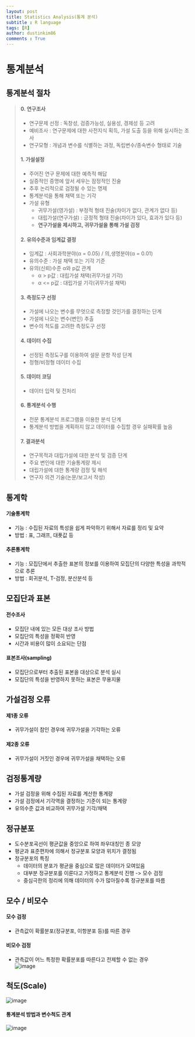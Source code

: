 ```yaml
---
layout: post
title: Statistics Analysis(통계 분석)
subtitle : R language
tags: [R]
author: dustinkim86
comments : True
---
```


# 통계분석  

## 통계분석 절차
> #### 0. 연구조사
> - 연구문제 선정 : 독창성, 검증가능성, 실용성, 경제성 등 고려
> - 예비조사 : 연구문제에 대한 사전지식 획득, 가설 도출 등을 위해 실시하는 조사
> - 연구모형 : 개념과 변수를 식별하는 과정, 독립변수/종속변수 형태로 기술
>
> #### 1. 가설설정
> - 주어진 연구 문제에 대한 예측적 해답
> - 실증적인 증명에 앞서 세우는 잠정적인 진술
> - 추후 논리적으로 검정될 수 있는 명제
> - 통계분석을 통해 채택 또는 기각
> - 가설 유형
>   - 귀무가설(영가설) : 부정적 형태 진술(차이가 없다, 관계가 없다 등)
>   - 대립가설(연구가설) : 긍정적 형태 진술(차이가 있다, 효과가 있다 등)  
>   - **연구가설을 제시하고, 귀무가설을 통해 가설 검정**
> 
> #### 2. 유의수준과 임계값 결정
> - 임계값 : 사회과학분야(α = 0.05) / 의,생명분야(α = 0.01)
> - 유의수준 : 가설 채택 또는 기각 기준
> - 유의(신뢰)수준 α와 p값 관계
>   - α > p값 : 대립가설 채택(귀무가설 기각)
>   - α <= p값 : 대립가설 기각(귀무가설 채택)
>   
> #### 3. 측정도구 선정
> - 가설에 나오는 변수를 무엇으로 측정할 것인가를 결정하는 단계
> - 가설에 나오는 변수(변인) 추출
> - 변수의 척도를 고려한 측정도구 선정
> 
> #### 4. 데이터 수집
> - 선정된 측정도구를 이용하여 설문 문항 작성 단계
> - 정형/비정형 데이터 수집
> 
> #### 5. 데이터 코딩
> - 데이터 입력 및 전처리
> 
> #### 6. 통계분석 수행
> - 전문 통계분석 프로그램을 이용한 분석 단계
> - 통계분석 방법을 계획하지 않고 데이터를 수집할 경우 실패확률 높음
> 
> #### 7. 결과분석
> - 연구목적과 대립가설에 대한 분석 및 검증 단계
> - 주요 변인에 대한 기술통계량 제시
> - 대립가설에 대한 통계량 검정 및 해석
> - 연구자 의견 기술(논문/보고서 작성)
  
  
  
## 통계학
#### 기술통계학
- 기능 : 수집된 자료의 특성을 쉽게 파악하기 위해서 자료를 정리 및 요약
- 방법 : 표, 그래프, 대푯값 등
#### 추론통계학
- 기능 : 모집단에서 추출한 표본의 정보를 이용하여 모집단의 다양한 특성을 과학적으로 추론
- 방법 : 회귀분석, T-검정, 분산분석 등
  
  
## 모집단과 표본
#### 전수조사
- 모집단 내에 있는 모든 대상 조사 방법
- 모집단의 특성을 정확히 반영
- 시간과 비용이 많이 소요되는 단점
#### 표본조사(sampling)
- 모집단으로부터 추출된 표본을 대상으로 분석 실시
- 모집단의 특성을 반영하지 못하는 표본은 무용지물
  
  
## 가설검정 오류
#### 제1종 오류
- 귀무가설이 참인 경우에 귀무가설을 기각하는 오류
#### 제2종 오류
- 귀무가설이 거짓인 경우에 귀무가설을 채택하는 오류
  
  
## 검정통계량
- 가설 검정을 위해 수집된 자료를 계산한 통계량
- 가설 검정에서 기각역을 결정하는 기준이 되는 통계량
- 유의수준 값과 비교하여 귀무가설 기각/채택
  
  
## 정규분포
- 도수분포곡선이 평균값을 중앙으로 하여 좌우대칭인 종 모양
- 평균과 표준편차에 의해서 정규분포 모양과 위치가 결정됨
- 정규분포의 특징
  - 데이터의 분포가 평균을 중심으로 많은 데이터가 모여있음
  - 대부분 정규분포를 이룬다고 가정하고 통계분석 진행 -> 모수 검정
  - 중심극한의 정리에 의해 데이터의 수가 많아질수록 정규분포를 따름
  
  
## 모수 / 비모수
#### 모수 검정
- 관측값이 확률분포(정규분포, 이항분포 등)를 따른 경우
#### 비모수 검정
- 관측값이 어느 특정한 확률분포를 따른다고 전제할 수 없는 경우  
  ![image](https://user-images.githubusercontent.com/52812181/72264927-e846c800-365e-11ea-98a3-89545a3680b1.png)  
  
  
## 척도(Scale)  
![image](https://user-images.githubusercontent.com/52812181/72265028-1926fd00-365f-11ea-9e3c-a13a8fc8a431.png)  
#### 통계분석 방법과 변수척도 관계
![image](https://user-images.githubusercontent.com/52812181/72265150-54293080-365f-11ea-96b1-ebda2d9149cc.png)  
